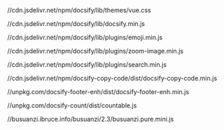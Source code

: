 //cdn.jsdelivr.net/npm/docsify/lib/themes/vue.css

//cdn.jsdelivr.net/npm/docsify/lib/docsify.min.js

//cdn.jsdelivr.net/npm/docsify/lib/plugins/emoji.min.js

//cdn.jsdelivr.net/npm/docsify/lib/plugins/zoom-image.min.js

//cdn.jsdelivr.net/npm/docsify/lib/plugins/search.min.js

//cdn.jsdelivr.net/npm/docsify-copy-code/dist/docsify-copy-code.min.js

//unpkg.com/docsify-footer-enh/dist/docsify-footer-enh.min.js

//unpkg.com/docsify-count/dist/countable.js

//busuanzi.ibruce.info/busuanzi/2.3/busuanzi.pure.mini.js